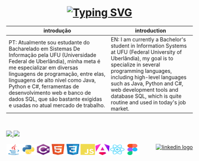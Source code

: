 <h1 align="center">
   <a href="https://git.io/typing-svg"><img src="https://readme-typing-svg.demolab.com?font=Fira+Code&pause=1000&color=F7F7F7&width=117&height=40&lines=Welcome!;Bem+Vindo!" alt="Typing SVG" /></a></h1>
  
  | introdução | introduction |
  | - | - |
  | PT: Atualmente sou estudante do Bacharelado em Sistemas De Informação pela UFU (Universidade Federal de Uberlândia), minha meta é me especializar em diversas linguagens de programação, entre elas, linguagens de alto nível como Java, Python e C#, ferramentas de desenvolvimento web e banco de dados SQL, que são bastante exigidas e usadas no atual mercado de trabalho. | EN: I am currently a Bachelor's student in Information Systems at UFU (Federal University of Uberlândia), my goal is to specialize in several programming languages, including high-level languages ​​such as Java, Python and C#, web development tools and database SQL, which is quite routine and used in today's job market. |
      
</div>
      
  ##
  
  <br clear="both">

<div>
<a href="https://github.com/guigutox">
<img height="180em" src="https://github-readme-stats.vercel.app/api/top-langs/?username=supp3rguto&layout=compact&langs_count=7&theme=algolia"/>
<img height="180em" src="https://github-readme-stats.vercel.app/api?username=supp3rguto&show_icons=true&theme=algolia&include_all_commits=true&count_private=true"/>
</div>   

</div > 

<div align="left" style="display: inline_block"><br>
  <img align="left" alt="Java" height="30" width="40" src="https://raw.githubusercontent.com/devicons/devicon/master/icons/java/java-original.svg">
  <img align="left" alt="Python" height="30" width="40" src="https://raw.githubusercontent.com/devicons/devicon/master/icons/python/python-original.svg">
  <img align="left" alt="C#" height="30" width="40" src="https://github.com/devicons/devicon/blob/master/icons/csharp/csharp-original.svg">
  <img align="left" alt="HTML" height="30" width="40" src="https://raw.githubusercontent.com/devicons/devicon/master/icons/html5/html5-original.svg">
  <img align="left" alt="CSS" height="30" width="40" src="https://raw.githubusercontent.com/devicons/devicon/master/icons/css3/css3-original.svg">
  <img align="left" alt="Js" height="30" width="40" src="https://raw.githubusercontent.com/devicons/devicon/master/icons/javascript/javascript-plain.svg">
  <img align="left" alt="Angular" height="30" width="40" src="https://github.com/devicons/devicon/blob/master/icons/angular/angular-original.svg">
  <img align="left" alt="React" height="30" width="40" src="https://github.com/devicons/devicon/blob/master/icons/react/react-original.svg">
  <img align="left" alt="Figma" height="30" width="40" src="https://github.com/devicons/devicon/blob/master/icons/figma/figma-original.svg">

   <div align="right">
  <a href="https://www.linkedin.com/in/augusto-barbosa-769602194/" target="_blank">
    <img src="https://img.shields.io/badge/-LinkedIn-%230077B5?style=for-the-badge&logo=linkedin&logoColor=white" alt="linkedin logo"  />
  </a>
      
</div>
